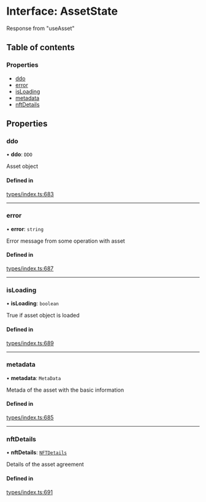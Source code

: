# Interface: AssetState

Response from "useAsset"

## Table of contents

### Properties

- [ddo](AssetState.md#ddo)
- [error](AssetState.md#error)
- [isLoading](AssetState.md#isloading)
- [metadata](AssetState.md#metadata)
- [nftDetails](AssetState.md#nftdetails)

## Properties

### ddo

• **ddo**: `DDO`

Asset object

#### Defined in

[types/index.ts:683](https://github.com/nevermined-io/react-components/blob/8680a5c/catalog/src/types/index.ts#L683)

___

### error

• **error**: `string`

Error message from some operation with asset

#### Defined in

[types/index.ts:687](https://github.com/nevermined-io/react-components/blob/8680a5c/catalog/src/types/index.ts#L687)

___

### isLoading

• **isLoading**: `boolean`

True if asset object is loaded

#### Defined in

[types/index.ts:689](https://github.com/nevermined-io/react-components/blob/8680a5c/catalog/src/types/index.ts#L689)

___

### metadata

• **metadata**: `MetaData`

Metada of the asset with the basic information

#### Defined in

[types/index.ts:685](https://github.com/nevermined-io/react-components/blob/8680a5c/catalog/src/types/index.ts#L685)

___

### nftDetails

• **nftDetails**: [`NFTDetails`](NFTDetails.md)

Details of the asset agreement

#### Defined in

[types/index.ts:691](https://github.com/nevermined-io/react-components/blob/8680a5c/catalog/src/types/index.ts#L691)
